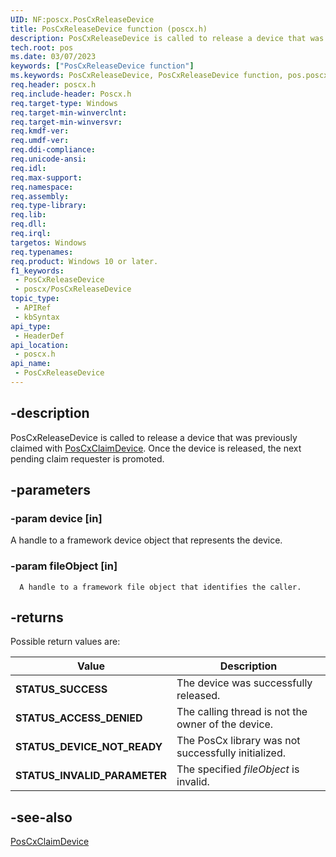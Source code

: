 ```yaml
---
UID: NF:poscx.PosCxReleaseDevice
title: PosCxReleaseDevice function (poscx.h)
description: PosCxReleaseDevice is called to release a device that was previously claimed with PosCxClaimDevice. Once the device is released, the next pending claim requester is promoted.
tech.root: pos
ms.date: 03/07/2023
keywords: ["PosCxReleaseDevice function"]
ms.keywords: PosCxReleaseDevice, PosCxReleaseDevice function, pos.poscxreleasedevice, poscx/PosCxReleaseDevice
req.header: poscx.h
req.include-header: Poscx.h
req.target-type: Windows
req.target-min-winverclnt: 
req.target-min-winversvr: 
req.kmdf-ver: 
req.umdf-ver: 
req.ddi-compliance: 
req.unicode-ansi: 
req.idl: 
req.max-support: 
req.namespace: 
req.assembly: 
req.type-library: 
req.lib: 
req.dll: 
req.irql: 
targetos: Windows
req.typenames: 
req.product: Windows 10 or later.
f1_keywords:
 - PosCxReleaseDevice
 - poscx/PosCxReleaseDevice
topic_type:
 - APIRef
 - kbSyntax
api_type:
 - HeaderDef
api_location:
 - poscx.h
api_name:
 - PosCxReleaseDevice
---
```


## -description

PosCxReleaseDevice is called to release a device that was previously claimed with [PosCxClaimDevice](/windows-hardware/drivers/ddi/poscx/nf-poscx-poscxclaimdevice). Once the device is released, the next pending claim requester is promoted.

## -parameters

### -param device [in]

A handle to a framework device object that represents the device.

### -param fileObject [in]

      A handle to a framework file object that identifies the caller.

## -returns

Possible return values are:

| Value | Description |
|---|---|
| **STATUS_SUCCESS** | The device was successfully released. |
| **STATUS_ACCESS_DENIED** | The calling thread is not the owner of the device. |
| **STATUS_DEVICE_NOT_READY** | The PosCx library was not successfully initialized. |
| **STATUS_INVALID_PARAMETER** | The specified *fileObject* is invalid. |

## -see-also

[PosCxClaimDevice](/windows-hardware/drivers/ddi/poscx/nf-poscx-poscxclaimdevice)

